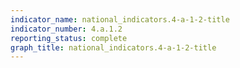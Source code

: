 ```yaml
---
indicator_name: national_indicators.4-a-1-2-title
indicator_number: 4.a.1.2
reporting_status: complete
graph_title: national_indicators.4-a-1-2-title
---
```

